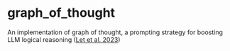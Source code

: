 # graph_of_thought
An implementation of graph of thought, a prompting strategy for boosting LLM logical reasoning ([Let et al. 2023]([url](https://ar5iv.org/pdf/2308.08614.pdf)https://ar5iv.org/pdf/2308.08614.pdf))

